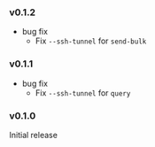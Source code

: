 <!-- markdownlint-disable MD041 -->

### v0.1.2

- bug fix
  - Fix `--ssh-tunnel` for `send-bulk`

### v0.1.1

- bug fix
  - Fix `--ssh-tunnel` for `query`

### v0.1.0

Initial release
